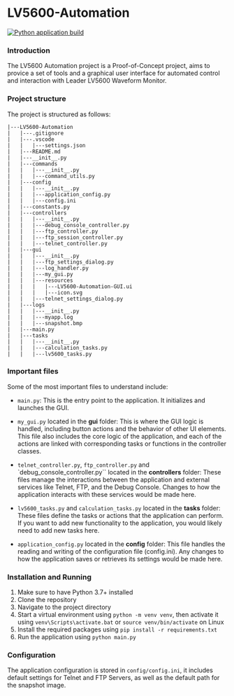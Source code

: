 # LV5600-Automation
[![Python application build](https://github.com/Ry3nG/LV5600-Automation/actions/workflows/main.yml/badge.svg)](https://github.com/Ry3nG/LV5600-Automation/actions/workflows/main.yml)
### Introduction
The LV5600 Automation project is a Proof-of-Concept project, aims to provice a set of tools and a graphical user interface for automated control and interaction with Leader LV5600 Waveform Monitor.

### Project structure
The project is structured as follows:
```
|---LV5600-Automation
|   |---.gitignore
|   |---.vscode
|   |   |---settings.json
|   |---README.md
|   |---__init__.py
|   |---commands
|   |   |---__init__.py
|   |   |---command_utils.py
|   |---config
|   |   |---__init__.py
|   |   |---application_config.py       
|   |   |---config.ini
|   |---constants.py
|   |---controllers
|   |   |---__init__.py
|   |   |---debug_console_controller.py 
|   |   |---ftp_controller.py
|   |   |---ftp_session_controller.py   
|   |   |---telnet_controller.py        
|   |---gui
|   |   |---__init__.py
|   |   |---ftp_settings_dialog.py      
|   |   |---log_handler.py
|   |   |---my_gui.py
|   |   |---resources
|   |   |   |---LV5600-Automation-GUI.ui
|   |   |   |---icon.svg
|   |   |---telnet_settings_dialog.py   
|   |---logs
|   |   |---__init__.py
|   |   |---myapp.log
|   |   |---snapshot.bmp
|   |---main.py
|   |---tasks
|   |   |---__init__.py
|   |   |---calculation_tasks.py
|   |   |---lv5600_tasks.py
```
### Important files
Some of the most important files to understand include:

* ``main.py``: This is the entry point to the application. It initializes and launches the GUI.

* ``my_gui.py`` located in the **gui** folder: This is where the GUI logic is handled, including button actions and the behavior of other UI elements. This file also includes the core logic of the application, and each of the actions are linked with corresponding tasks or functions in the controller classes.

* ``telnet_controller.py``, ``ftp_controller.py`` and `debug_console_controller.py`` located in the **controllers** folder: These files manage the interactions between the application and external services like Telnet, FTP, and the Debug Console. Changes to how the application interacts with these services would be made here.

* ``lv5600_tasks.py`` and ``calculation_tasks.py`` located in the **tasks** folder: These files define the tasks or actions that the application can perform. If you want to add new functionality to the application, you would likely need to add new tasks here.

* ``application_config.py`` located in the **config** folder: This file handles the reading and writing of the configuration file (config.ini). Any changes to how the application saves or retrieves its settings would be made here.
### Installation and Running
1. Make sure to have Python 3.7+ installed
2. Clone the repository
3. Navigate to the project directory
4. Start a virtual environment using `python -m venv venv`, then activate it using `venv\Scripts\activate.bat` or `source venv/bin/activate` on Linux
5. Install the required packages using `pip install -r requirements.txt`
6. Run the application using `python main.py`

### Configuration
The application configuration is stored in `config/config.ini`, it includes default settings for Telnet and FTP Servers, as well as the default path for the snapshot image.


